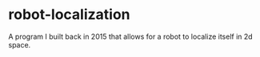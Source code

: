 # robot-localization
A program I built back in 2015 that allows for a robot to localize itself in 2d space.
